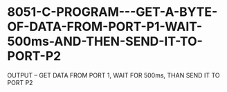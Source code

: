 # 8051-C-PROGRAM---GET-A-BYTE-OF-DATA-FROM-PORT-P1-WAIT-500ms-AND-THEN-SEND-IT-TO-PORT-P2
OUTPUT – GET DATA FROM PORT 1, WAIT FOR 500ms, THAN SEND IT TO PORT P2
